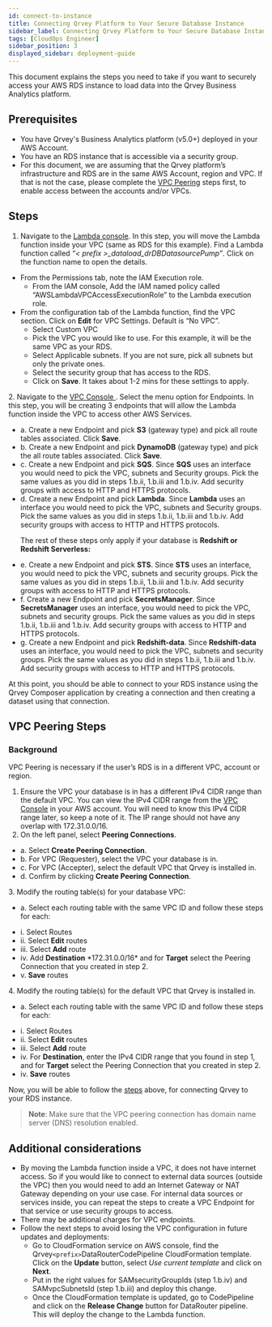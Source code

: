 ```yaml
---
id: connect-to-instance
title: Connecting Qrvey Platform to Your Secure Database Instance
sidebar_label: Connecting Qrvey Platform to Your Secure Database Instance
tags: [CloudOps Engineer]
sidebar_position: 3
displayed_sidebar: deployment-guide
---
```


<div>

This document explains the steps you need to take if you want to securely access your AWS RDS instance to load data into the Qrvey Business Analytics platform.

## Prerequisites
* You have Qrvey's Business Analytics platform (v5.0+) deployed in your AWS Account.
* You have an RDS instance that is accessible via a security group.
* For this document, we are assuming that the Qrvey platform’s infrastructure and RDS are in the same AWS Account, region and VPC. If that is not the case, please complete the <a href="#vpc-peering-steps">VPC Peering</a> steps first, to enable access between the accounts and/or VPCs.

## Steps
1. Navigate to the <a href="https://console.aws.amazon.com/lambda" target="_blank">Lambda console</a>. In this step, you will move the Lambda function inside your VPC (same as RDS for this example). Find a Lambda function called *“< prefix >_dataload_drDBDatasourcePump”*. Click on the function name to open the details. 

<ul style={{listStyleType: 'lower-alpha', marginLeft: '20px'}}>
<li>From the Permissions tab, note the IAM Execution role.
<ul style={{listStyleType: 'lower-roman', marginLeft: '30px'}}>
<li>From the IAM console, Add the IAM named policy called “AWSLambdaVPCAccessExecutionRole” to the Lambda execution role.</li></ul>
</li>
<li>From the configuration tab of the Lambda function, find the VPC section. Click on <strong>Edit</strong> for VPC Settings. Default is “No VPC”.

<ul style={{listStyleType: 'lower-roman', marginLeft: '30px'}}>
<li>Select Custom VPC </li> 
<li>Pick the VPC you would like to use. For this example, it will be the same VPC as your RDS. </li> 
 <li>Select Applicable subnets. If you are not sure, pick all subnets but only the private ones. </li> 
 <li>Select the security group that has access to the RDS. </li> 
 <li>Click on <strong>Save</strong>. It takes about 1-2 mins for these settings to apply. </li> 
 </ul>
 </li>
</ul>
2. Navigate to the <a href="https://console.aws.amazon.com/vpc" target="_blank"> VPC Console </a>. Select the menu option for Endpoints. In this step, you will be creating 3 endpoints that will allow the Lambda function inside the VPC to access other AWS Services.

<ul style={{listStyle: 'none', marginLeft: '20px'}}>
<li>a. Create a new Endpoint and pick <b>S3</b> (gateway type) and pick all route tables associated. Click <strong>Save</strong>.</li> 
<li>b. Create a new Endpoint and pick <b>DynamoDB</b> (gateway type) and pick the all route tables associated. Click <strong>Save</strong>.</li>
<li>c. Create a new Endpoint and pick <b>SQS</b>. Since <b>SQS</b> uses an interface you would need to pick the VPC, subnets and Security groups. Pick the same values as you did in steps 1.b.ii, 1.b.iii and 1.b.iv. Add security groups with access to HTTP and HTTPS protocols.</li>
<li>d. Create a new Endpoint and pick <b>Lambda</b>. Since <b>Lambda</b> uses an interface you would need to pick the VPC, subnets and Security groups. Pick the same values as you did in steps 1.b.ii, 1.b.iii and 1.b.iv. Add security groups with access to HTTP and HTTPS protocols.</li>
<p>The rest of these steps only apply if your database is <strong>Redshift or Redshift Serverless:</strong></p>
<li> e. Create a new Endpoint and pick <strong>STS</strong>. Since <strong>STS</strong> uses an interface, you would need to pick the VPC, subnets and security groups. Pick the same values as you did in steps 1.b.ii, 1.b.iii and 1.b.iv. Add security groups with access to HTTP and HTTPS protocols.</li>
<li>f. Create a new Endpoint and pick <strong>SecretsManager</strong>. Since <strong>SecretsManager</strong> uses an interface, you would need to pick the VPC, subnets and security groups. Pick the same values as you did in steps 1.b.ii, 1.b.iii and 1.b.iv. Add security groups with access to HTTP and HTTPS protocols.</li>
<li>g. Create a new Endpoint and pick <strong>Redshift-data</strong>. Since <strong>Redshift-data</strong> uses an interface, you would need to pick the VPC, subnets and security groups. Pick the same values as you did in steps 1.b.ii, 1.b.iii and 1.b.iv. Add security groups with access to HTTP and HTTPS protocols.</li></ul>

At this point, you should be able to connect to your RDS instance using the Qrvey Composer application by creating a connection and then creating a dataset using that connection.

## VPC Peering Steps

### Background

VPC Peering is necessary if the user’s RDS is in a different VPC, account or region.

1. Ensure the VPC your database is in has a different IPv4 CIDR range than the default VPC. You can view the IPv4 CIDR range from the <a href="https://console.aws.amazon.com/vpc">VPC Console</a> in your AWS account. You will need to know this IPv4 CIDR range later, so keep a note of it. The IP range should not have any overlap with 172.31.0.0/16.
2. On the left panel, select **Peering Connections**.
<ul style={{listStyle: 'none', marginLeft: '20px'}}>
<li>a. Select <b>Create Peering Connection</b>.</li>
<li>b. For VPC (Requester), select the VPC your database is in.</li>
<li>c. For VPC (Accepter), select the default VPC that Qrvey is installed in.</li>
<li>d. Confirm by clicking <b>Create Peering Connection</b>.</li>
</ul>
3. Modify the routing table(s) for your database VPC:
<ul style={{listStyle: 'none', marginLeft: '20px'}}>
<li>a. Select each routing table with the same VPC ID and follow these steps for each:</li>
</ul>
<ul style={{listStyle: 'none', marginLeft: '30px'}}>
<li>i. Select Routes</li>
<li>ii. Select <strong>Edit</strong> routes</li>
<li>iii. Select <strong>Add</strong> route</li>
<li>iv. Add <strong>Destination</strong> *172.31.0.0/16* and for <strong>Target</strong> select the Peering Connection that you created in step 2.</li>
<li>v. <strong>Save</strong> routes</li>
</ul>
4. Modify the routing table(s) for the default VPC that Qrvey is installed in.
<ul style={{listStyle: 'none', marginLeft: '20px'}}>
<li>a. Select each routing table with the same VPC ID and follow these steps for each:</li>
</ul>
<ul style={{listStyle: 'none', marginLeft: '30px'}}>
<li>i. Select Routes</li>
<li>ii. Select <strong>Edit</strong> routes</li>
<li>iii. Select <strong>Add</strong> route</li>
<li>iv. For <strong>Destination</strong>, enter the IPv4 CIDR range that you found in step 1, and for <b>Target</b> select the Peering Connection that you created in step 2.</li>
<li> iv. <strong>Save</strong> routes </li>
</ul>

Now, you will be able to follow the <a href="#steps">steps</a> above, for connecting Qrvey to your RDS instance.

>**Note**: Make sure that the VPC peering connection has domain name server (DNS) resolution enabled.

## Additional considerations
* By moving the Lambda function inside a VPC, it does not have internet access. So if you would like to connect to external data sources (outside the VPC) then you would need to add an Internet Gateway or NAT Gateway depending on your use case. For internal data sources or services inside, you can repeat the steps to create a VPC Endpoint for that service or use security groups to access.
* There may be additional charges for VPC endpoints.
* Follow the next steps to avoid losing the VPC configuration in future updates and deployments:
    * Go to CloudFormation service on AWS console, find the Qrvey<code>&lt;prefix&gt;</code>DataRouterCodePipeline CloudFormation template. Click on the **Update** button, select *Use current template* and click on **Next**.
    * Put in the right values for SAMsecurityGroupIds (step 1.b.iv) and SAMvpcSubnetsId (step 1.b.iii) and deploy this change.
    * Once the CloudFormation template is updated, go to CodePipeline and click on the **Release Change** button for DataRouter pipeline. This will deploy the change to the Lambda function.

</div>

